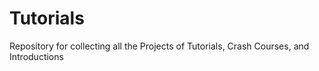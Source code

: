 # Tutorials
 Repository for collecting all the Projects of Tutorials, Crash Courses, and Introductions
